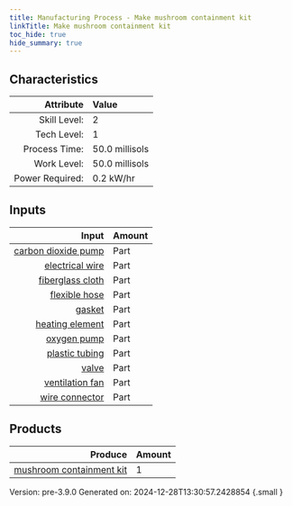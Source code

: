 ```yaml
---
title: Manufacturing Process - Make mushroom containment kit
linkTitle: Make mushroom containment kit
toc_hide: true
hide_summary: true
---
```



## Characteristics

| Attribute      | Value |
|--------:|:------|
|Skill Level:|2|
|Tech Level:|1|
|Process Time:|50.0 millisols|
|Work Level:|50.0 millisols|
|Power Required:|0.2 kW/hr|

## Inputs

| Input      | Amount |
|--------:|:------|
|[carbon dioxide pump](/docs/definitions/part/carbon-dioxide-pump)|Part|2|
|[electrical wire](/docs/definitions/part/electrical-wire)|Part|1|
|[fiberglass cloth](/docs/definitions/part/fiberglass-cloth)|Part|2|
|[flexible hose](/docs/definitions/part/flexible-hose)|Part|3|
|[gasket](/docs/definitions/part/gasket)|Part|2|
|[heating element](/docs/definitions/part/heating-element)|Part|2|
|[oxygen pump](/docs/definitions/part/oxygen-pump)|Part|2|
|[plastic tubing](/docs/definitions/part/plastic-tubing)|Part|3|
|[valve](/docs/definitions/part/valve)|Part|5|
|[ventilation fan](/docs/definitions/part/ventilation-fan)|Part|2|
|[wire connector](/docs/definitions/part/wire-connector)|Part|2|

## Products


| Produce      | Amount |
|--------:|:------|
|[mushroom containment kit](/docs/definitions/part/mushroom-containment-kit)|1|


Version: pre-3.9.0 Generated on: 2024-12-28T13:30:57.2428854
{.small }

